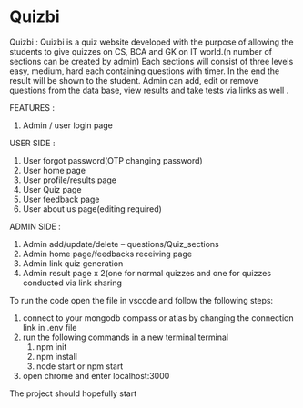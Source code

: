 # Quizbi
Quizbi :
Quizbi is a quiz website developed with the purpose of  allowing the students to give quizzes on CS, BCA and GK on  IT world.(n number of sections can be created by admin) Each sections will consist of three levels easy, medium,  hard each containing questions with timer. In the end the  result will be shown to the student. Admin can add, edit or remove questions from the data  base, view results and take tests via links as well . 

FEATURES :
1.	Admin / user login page

USER SIDE :
1.	User forgot password(OTP changing password)
2.	User home page 
3.	User profile/results page 
4.	User Quiz page
5.	User feedback page
6.	User about us page(editing required)

ADMIN SIDE :
1.	Admin add/update/delete – questions/Quiz_sections 
2.	Admin home page/feedbacks receiving page
3.	Admin link quiz generation
4.	Admin result page x 2(one for normal quizzes and one for quizzes conducted via link sharing 


To run the code open the file in vscode and follow the following steps: 
1) connect to your mongodb compass or atlas by changing the connection link in .env file
2)  run the following commands in a new terminal terminal
    1) npm init
    2) npm install
    3) node start or npm start
3) open chrome and enter localhost:3000
   
The project should hopefully start

